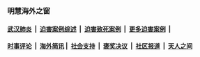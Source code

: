 
### 明慧海外之窗

####  [武汉肺炎](indexes/365.md?t=02072243) &nbsp;|&nbsp;  [迫害案例综述](indexes/328.md?t=02072243) &nbsp;|&nbsp; [迫害致死案例](indexes/277.md?t=02072243)  &nbsp;|&nbsp; [更多迫害案例](indexes/81.md?t=02072243)  &nbsp;|&nbsp; 
####  [时事评论](indexes/19.md?t=02072243) &nbsp;|&nbsp; [海外简讯](indexes/245.md?t=02072243)&nbsp;|&nbsp;  [社会支持](indexes/140.md?t=02072243) &nbsp;|&nbsp; [褒奖决议](indexes/282.md?t=02072243) &nbsp;|&nbsp; [社区报道](indexes/91.md?t=02072243)  &nbsp;|&nbsp; [天人之间](indexes/78.md?t=02072243) 

